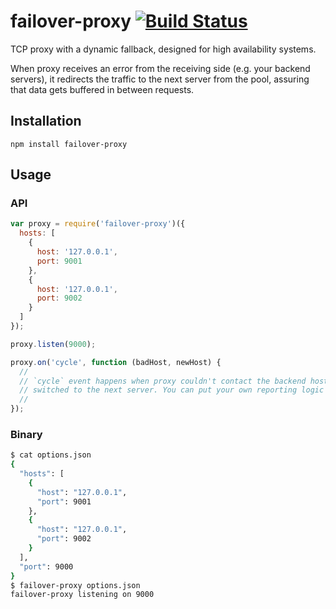 # failover-proxy [![Build Status](https://secure.travis-ci.org/mmalecki/failover-proxy.png)](http://travis-ci.org/mmalecki/failover-proxy)
TCP proxy with a dynamic fallback, designed for high availability systems.

When proxy receives an error from the receiving side (e.g. your backend
servers), it redirects the traffic to the next server from the pool,
assuring that data gets buffered in between requests.

## Installation

    npm install failover-proxy

## Usage

### API
```js
var proxy = require('failover-proxy')({
  hosts: [
    {
      host: '127.0.0.1',
      port: 9001
    },
    {
      host: '127.0.0.1',
      port: 9002
    }
  ]
});

proxy.listen(9000);

proxy.on('cycle', function (badHost, newHost) {
  //
  // `cycle` event happens when proxy couldn't contact the backend host and
  // switched to the next server. You can put your own reporting logic in here.
  //
});
```

### Binary
```sh
$ cat options.json
{
  "hosts": [
    {
      "host": "127.0.0.1",
      "port": 9001
    },
    {
      "host": "127.0.0.1",
      "port": 9002
    }
  ],
  "port": 9000
}
$ failover-proxy options.json
failover-proxy listening on 9000
```
